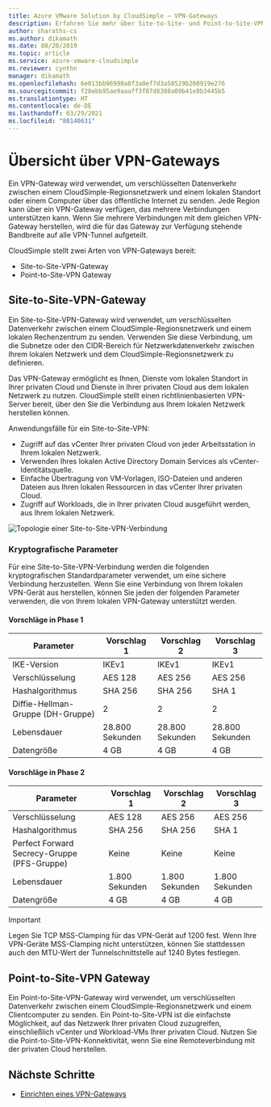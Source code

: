 ```yaml
---
title: Azure VMware Solution by CloudSimple – VPN-Gateways
description: Erfahren Sie mehr über Site-to-Site- und Point-to-Site-VPN-Gateways von CloudSimple, die zum Senden von verschlüsseltem Datenverkehr zwischen einer CloudSimple-Region und anderen Ressourcen verwendet werden.
author: sharaths-cs
ms.author: dikamath
ms.date: 08/20/2019
ms.topic: article
ms.service: azure-vmware-cloudsimple
ms.reviewer: cynthn
manager: dikamath
ms.openlocfilehash: 6e013bb96990a8f3a0ef7d3a58529b200919e276
ms.sourcegitcommit: f28ebb95ae9aaaff3f87d8388a09b41e0b3445b5
ms.translationtype: HT
ms.contentlocale: de-DE
ms.lasthandoff: 03/29/2021
ms.locfileid: "88140631"
---
```

# <a name="vpn-gateways-overview"></a>Übersicht über VPN-Gateways

Ein VPN-Gateway wird verwendet, um verschlüsselten Datenverkehr zwischen einem CloudSimple-Regionsnetzwerk und einem lokalen Standort oder einem Computer über das öffentliche Internet zu senden.  Jede Region kann über ein VPN-Gateway verfügen, das mehrere Verbindungen unterstützen kann. Wenn Sie mehrere Verbindungen mit dem gleichen VPN-Gateway herstellen, wird die für das Gateway zur Verfügung stehende Bandbreite auf alle VPN-Tunnel aufgeteilt.

CloudSimple stellt zwei Arten von VPN-Gateways bereit:

* Site-to-Site-VPN-Gateway
* Point-to-Site-VPN Gateway

## <a name="site-to-site-vpn-gateway"></a>Site-to-Site-VPN-Gateway

Ein Site-to-Site-VPN-Gateway wird verwendet, um verschlüsselten Datenverkehr zwischen einem CloudSimple-Regionsnetzwerk und einem lokalen Rechenzentrum zu senden. Verwenden Sie diese Verbindung, um die Subnetze oder den CIDR-Bereich für Netzwerkdatenverkehr zwischen Ihrem lokalen Netzwerk und dem CloudSimple-Regionsnetzwerk zu definieren.

Das VPN-Gateway ermöglicht es Ihnen, Dienste vom lokalen Standort in Ihrer privaten Cloud und Dienste in Ihrer privaten Cloud aus dem lokalen Netzwerk zu nutzen.  CloudSimple stellt einen richtlinienbasierten VPN-Server bereit, über den Sie die Verbindung aus Ihrem lokalen Netzwerk herstellen können.

Anwendungsfälle für ein Site-to-Site-VPN:

* Zugriff auf das vCenter Ihrer privaten Cloud von jeder Arbeitsstation in Ihrem lokalen Netzwerk.
* Verwenden Ihres lokalen Active Directory Domain Services als vCenter-Identitätsquelle.
* Einfache Übertragung von VM-Vorlagen, ISO-Dateien und anderen Dateien aus Ihren lokalen Ressourcen in das vCenter Ihrer privaten Cloud.
* Zugriff auf Workloads, die in Ihrer privaten Cloud ausgeführt werden, aus Ihrem lokalen Netzwerk.

![Topologie einer Site-to-Site-VPN-Verbindung](media/cloudsimple-site-to-site-vpn-connection.png)

### <a name="cryptographic-parameters"></a>Kryptografische Parameter

Für eine Site-to-Site-VPN-Verbindung werden die folgenden kryptografischen Standardparameter verwendet, um eine sichere Verbindung herzustellen.  Wenn Sie eine Verbindung von Ihrem lokalen VPN-Gerät aus herstellen, können Sie jeden der folgenden Parameter verwenden, die von Ihrem lokalen VPN-Gateway unterstützt werden.

#### <a name="phase-1-proposals"></a>Vorschläge in Phase 1

| Parameter | Vorschlag 1 | Vorschlag 2 | Vorschlag 3 |
|-----------|------------|------------|------------|
| IKE-Version | IKEv1 | IKEv1 | IKEv1 |
| Verschlüsselung | AES 128 | AES 256 | AES 256 |
| Hashalgorithmus| SHA 256 | SHA 256 | SHA 1 |
| Diffie-Hellman-Gruppe (DH-Gruppe) | 2 | 2 | 2 |
| Lebensdauer | 28.800 Sekunden | 28.800 Sekunden | 28.800 Sekunden |
| Datengröße | 4 GB | 4 GB | 4 GB |

#### <a name="phase-2-proposals"></a>Vorschläge in Phase 2

| Parameter | Vorschlag 1 | Vorschlag 2 | Vorschlag 3 |
|-----------|------------|------------|------------|
| Verschlüsselung | AES 128 | AES 256 | AES 256 |
| Hashalgorithmus| SHA 256 | SHA 256 | SHA 1 |
| Perfect Forward Secrecy-Gruppe (PFS-Gruppe) | Keine | Keine | Keine |
| Lebensdauer | 1\.800 Sekunden | 1\.800 Sekunden | 1\.800 Sekunden |
| Datengröße | 4 GB | 4 GB | 4 GB |


> [!IMPORTANT]
> Legen Sie TCP MSS-Clamping für das VPN-Gerät auf 1200 fest. Wenn Ihre VPN-Geräte MSS-Clamping nicht unterstützen, können Sie stattdessen auch den MTU-Wert der Tunnelschnittstelle auf 1240 Bytes festlegen.

## <a name="point-to-site-vpn-gateway"></a>Point-to-Site-VPN Gateway

Ein Point-to-Site-VPN-Gateway wird verwendet, um verschlüsselten Datenverkehr zwischen einem CloudSimple-Regionsnetzwerk und einem Clientcomputer zu senden.  Ein Point-to-Site-VPN ist die einfachste Möglichkeit, auf das Netzwerk Ihrer privaten Cloud zuzugreifen, einschließlich vCenter und Workload-VMs Ihrer privaten Cloud.  Nutzen Sie die Point-to-Site-VPN-Konnektivität, wenn Sie eine Remoteverbindung mit der privaten Cloud herstellen.

## <a name="next-steps"></a>Nächste Schritte

* [Einrichten eines VPN-Gateways](vpn-gateway.md)
